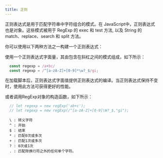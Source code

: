 ```yaml
---
title: 正则
---
```


正则表达式是用于匹配字符串中字符组合的模式。在 JavaScript中，正则表达式也是对象。这些模式被用于 RegExp 的 exec 和 test 方法, 以及 String 的 match、replace、search 和 split 方法。

你可以使用以下两种方法之一构建一个正则表达式：

使用一个正则表达式字面量，其由包含在斜杠之间的模式组成，如下所示：

```js
  const regexp = /a+bc/
  const regexp = /^[a-zA-Z]+[0-9]*\w?_$/gi;

```
在加载脚本后，正则表达式字面值提供正则表达式的编译。当正则表达式保持不变时，使用此方法可获得更好的性能。

或者调用RegExp对象的构造函数，如下所示：

```js
  // let regexp = new regExp('ab+c');
  // let regexp = new regExp(/^[a-zA-Z]+[0-9]\W?_$,"gi");
```

```
  \ : 转义字符
  ^ : 开始
  $ : 结束
  * : 匹配0次或多次
  + : 匹配1次或多次
  ? : 0次或1次
  . : 匹配除换行符之外的任何单个字符。
```
